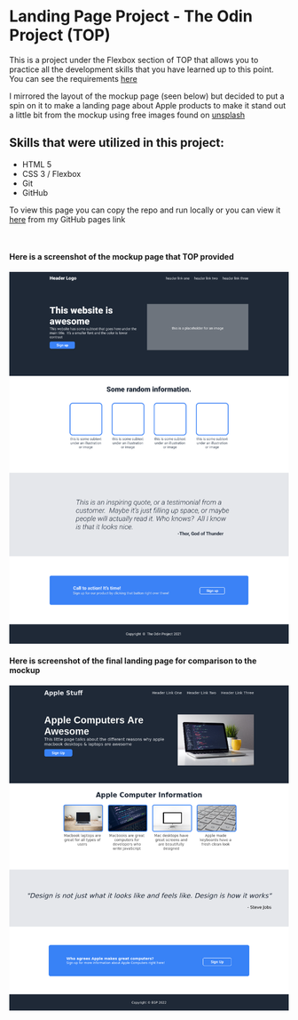 # **Landing Page Project - The Odin Project (TOP)**

This is a project under the Flexbox section of TOP that allows you to practice all the development skills that you have learned up to this point.  You can see the requirements [here](https://www.theodinproject.com/paths/foundations/courses/foundations/lessons/landing-page)

I mirrored the layout of the mockup page (seen below) but decided to put a spin on it to make a landing page about Apple products to make it stand out a little bit from the mockup using free images found on [unsplash](https://unsplash.com/)

## Skills that were utilized in this project:
* HTML 5
* CSS 3 / Flexbox
* Git
* GitHub

To view this page you can copy the repo and run locally or you can view it [here](https://epetela51.github.io/Awesome_Site_Project/) from my GitHub pages link

<br>

#### Here is a screenshot of the mockup page that TOP provided

![TOP Mockup Page](/images/odin-project-mockup.png?raw=true)

#### Here is screenshot of the final landing page for comparison to the mockup

![My Current Page](/images/final_page.png?raw=true)
